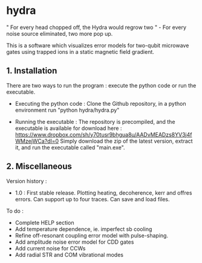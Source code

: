 # hydra

" For every head chopped off, the Hydra would regrow two " - For every noise source eliminated, two more pop up.

This is a software which visualizes error models for two-qubit microwave gates using trapped ions in a static magnetic field gradient.


## 1. Installation 

There are two ways to run the program : execute the python code or run the executable.

   - Executing the python code : Clone the Github repository, in a python environment run "python hydra/hydra.py"

   - Running the executable : The repository is precompiled, and the executable is available for download here : https://www.dropbox.com/sh/y70tusr9bhgua8u/AADvMEADzs8YV3j4fWMzejWCa?dl=0 
Simply download the zip of the latest version, extract it, and run the executable called "main.exe".


## 2. Miscellaneous

Version history : 

  - 1.0 : First stable release. Plotting heating, decoherence, kerr and offres errors. Can support up to four traces. Can save and load files. 

To do : 
  
  - Complete HELP section
  - Add temperature dependence, ie. imperfect sb cooling
  - Refine off-resonant coupling error model with pulse-shaping.
  - Add amplitude noise error model for CDD gates
  - Add current noise for CCWs
  - Add radial STR and COM vibrational modes
